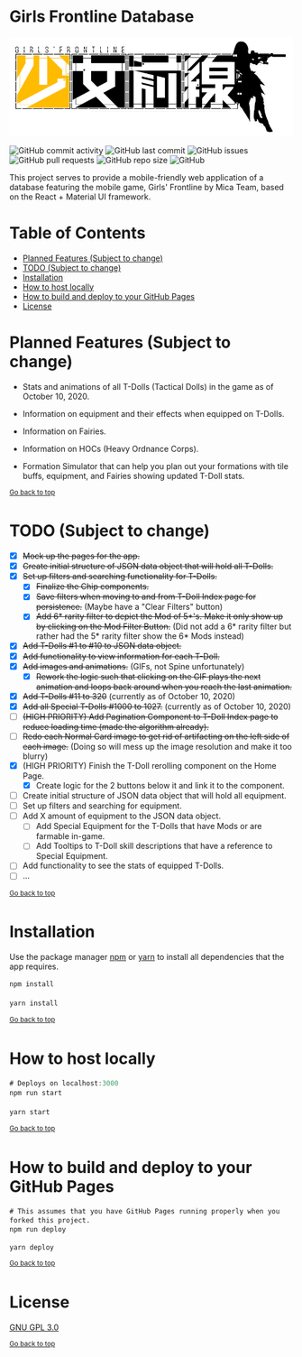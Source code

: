 # Girls Frontline Database

![Girls' Frontline](/src/images/logo.png)

![GitHub commit activity](https://img.shields.io/github/commit-activity/m/steve1316/gfl-database?logo=GitHub) ![GitHub last commit](https://img.shields.io/github/last-commit/steve1316/gfl-database?logo=GitHub) ![GitHub issues](https://img.shields.io/github/issues/steve1316/gfl-database?logo=GitHub) ![GitHub pull requests](https://img.shields.io/github/issues-pr/steve1316/gfl-database?logo=GitHub) ![GitHub repo size](https://img.shields.io/github/repo-size/steve1316/gfl-database?logo=GitHub) ![GitHub](https://img.shields.io/github/license/steve1316/gfl-database?logo=GitHub)

This project serves to provide a mobile-friendly web application of a database featuring the mobile game, Girls' Frontline by Mica Team, based on the React + Material UI framework.

# Table of Contents

- [Planned Features (Subject to change)](<#planned-features-(subject-to-change)>)
- [TODO (Subject to change)](<#todo-(subject-to-change)>)
- [Installation](#installation)
- [How to host locally](#how-to-host-locally)
- [How to build and deploy to your GitHub Pages](#how-to-build-and-deploy-to-your-github-pages)
- [License](#license)

# Planned Features (Subject to change)

- Stats and animations of all T-Dolls (Tactical Dolls) in the game as of October 10, 2020.

- Information on equipment and their effects when equipped on T-Dolls.

- Information on Fairies.

- Information on HOCs (Heavy Ordnance Corps).

- Formation Simulator that can help you plan out your formations with tile buffs, equipment, and Fairies showing updated T-Doll stats.

<sup><a href="#girls-frontline-database">Go back to top</a></sup>

# TODO (Subject to change)
- [x] ~~Mock up the pages for the app.~~
- [x] ~~Create initial structure of JSON data object that will hold all T-Dolls.~~
- [x] ~~Set up filters and searching functionality for T-Dolls.~~
  - [x] ~~Finalize the Chip components.~~
  - [x] ~~Save filters when moving to and from T-Doll Index page for persistence.~~ (Maybe have a "Clear Filters" button)
  - [x] ~~Add 6* rarity filter to depict the Mod of 5*'s. Make it only show up by clicking on the Mod Filter Button.~~ (Did not add a 6* rarity filter but rather had the 5* rarity filter show the 6\* Mods instead)
- [x] ~~Add T-Dolls #1 to #10 to JSON data object.~~
- [x] ~~Add functionality to view information for each T-Doll.~~
- [x] ~~Add images and animations.~~ (GIFs, not Spine unfortunately)
  - [x] ~~Rework the logic such that clicking on the GIF plays the next animation and loops back around when you reach the last animation.~~
- [x] ~~Add T-Dolls #11 to 320~~ (currently as of October 10, 2020)
- [x] ~~Add all Special T-Dolls #1000 to 1027.~~ (currently as of October 10, 2020)
- [ ] ~~(HIGH PRIORITY) Add Pagination Component to T-Doll Index page to reduce loading time (made the algorithm already).~~
- [ ] ~~Redo each Normal Card image to get rid of artifacting on the left side of each image.~~ (Doing so will mess up the image resolution and make it too blurry)
- [x] (HIGH PRIORITY) Finish the T-Doll rerolling component on the Home Page.
  - [x] Create logic for the 2 buttons below it and link it to the component.
- [ ] Create initial structure of JSON data object that will hold all equipment.
- [ ] Set up filters and searching for equipment.
- [ ] Add X amount of equipment to the JSON data object.
  - [ ] Add Special Equipment for the T-Dolls that have Mods or are farmable in-game.
  - [ ] Add Tooltips to T-Doll skill descriptions that have a reference to Special Equipment.
- [ ] Add functionality to see the stats of equipped T-Dolls.
- [ ] ...

<sup><a href="#girls-frontline-database">Go back to top</a></sup>

# Installation

Use the package manager [npm](https://www.npmjs.com/get-npm) or [yarn](https://yarnpkg.com/getting-started/install) to install all dependencies that the app requires.

```javascript
npm install

yarn install
```

<sup><a href="#girls-frontline-database">Go back to top</a></sup>

# How to host locally

```javascript
# Deploys on localhost:3000
npm run start

yarn start
```

<sup><a href="#girls-frontline-database">Go back to top</a></sup>

# How to build and deploy to your GitHub Pages

```ssh
# This assumes that you have GitHub Pages running properly when you forked this project.
npm run deploy

yarn deploy
```

<sup><a href="#girls-frontline-database">Go back to top</a></sup>

# License

[GNU GPL 3.0](https://choosealicense.com/licenses/gpl-3.0/)

<sup><a href="#girls-frontline-database">Go back to top</a></sup>
